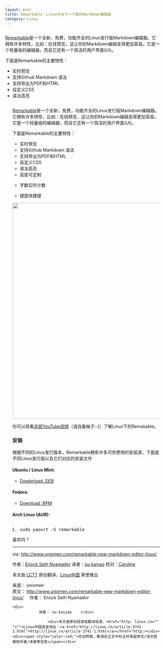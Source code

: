 ```yaml
---
layout: post
title: Remarkable：Linux平台下一个新的MarkDown编辑器
category: Linux
---
```





<td id="article_content"><p><img src="http://img.linux.net.cn/data/attachment/album/201409/02/212700fiihhhy877i7ny1h.png" alt=""></p>
<p><a href="http://remarkableapp.net/">Remarkable</a>是一个全新，免费，功能齐全的Linux发行版Markdown编辑器。它拥有许多特性，比如：在线预览，这让你的Markdown编辑变得更加容易。它是一个轻量级的编辑器，而且它还有一个简洁的用户界面(UI)。</p>
<p>下面是Remarkable的主要特性：</p>
<ul>
<li>实时预览</li>
<li>支持Github Markdown 语法</li>
<li>支持导出为PDF和HTML</li>
<li>自定义CSS</li>
<li>语法高亮</li>
<td id="article_content"><p><img src="http://img.linux.net.cn/data/attachment/album/201409/02/212700fiihhhy877i7ny1h.png" alt=""></p>
<p><a href="http://remarkableapp.net/">Remarkable</a>是一个全新，免费，功能齐全的Linux发行版Markdown编辑器。它拥有许多特性，比如：在线预览，这让你的Markdown编辑变得更加容易。它是一个轻量级的编辑器，而且它还有一个简洁的用户界面(UI)。</p>
<p>下面是Remarkable的主要特性：</p>
<ul>
<li>实时预览</li>
<li>支持Github Markdown 语法</li>
<li>支持导出为PDF和HTML</li>
<li>自定义CSS</li>
<li>语法高亮</li>
<li>高度可定制</li>
<li>
<p class="p1">字数实时计数</p>
</li>
<li>键盘快捷键</li>
</ul>
<p><img src="http://img.linux.net.cn/data/attachment/album/201409/02/212702wus2fwm77y6uuu97.png" alt="" width="700"></p>
<p>你可以观看<a href="https://www.youtube.com/watch?v=UpjAIcXti9s">这部YouTube视频</a>（请自备梯子:-]）了解Linux下的Remakable。</p>
<h3 id="toc_1">安装</h3>
<p>根据不同的Linux发行版本，Remarkable拥有许多可供使用的安装源，下面是不同Linux发行版以及它们对应的安装文件</p>
<h4 id="toc_2">Ubuntu / Linux Mint:</h4>
<ul>
<li><a href="http://remarkableapp.net/files/remarkable_0.965_all.deb">Dowbnload .DEB</a></li>
</ul>
<h4 id="toc_3">Fedora:</h4>
<ul>
<li><a href="http://remarkableapp.net/files/remarkable-0.965.rpm">Download .RPM</a></li>
</ul>
<h4 id="toc_4">Arch Linux (AUR):</h4>
<pre class="prettyprint linenums prettyprinted" style=""><ol class="linenums"><li class="L0"><span class="pln">sudo yaourt </span><span class="pun">-</span><span class="pln">S remarkable</span></li></ol></pre>
<p>喜欢吗？</p>
<hr>
<p>via: <a href="http://www.unixmen.com/remarkable-new-markdown-editor-linux/">http://www.unixmen.com/remarkable-new-markdown-editor-linux/</a></p>
<p>作者：<a href="http://www.unixmen.com/author/seth/">Enock Seth Nyamador</a> 译者：<a href="https://github.com/su-kaiyao">su-kaiyao</a> 校对：<a href="https://github.com/carolinewuyan">Caroline</a></p>
<p>本文由 <a href="https://github.com/LCTT/TranslateProject">LCTT</a> 原创翻译，<a href="http://linux.cn/">Linux中国</a> 荣誉推出</p>

<div class="copyright">
    <div>来源： unixmen</div>    <div>
    	原文： <a href="http://www.unixmen.com/remarkable-new-markdown-editor-linux/" target="_blank">http://www.unixmen.com/remarkable-new-markdown-editor-linux/</a>&nbsp;&nbsp;&nbsp;&nbsp;    	作者： Enock Seth Nyamador    </div>

    <div>
    	    	译者： su-kaiyao    </div>

                	<div>本文是原创投递或翻译投递，<href="http: linux.cn="" "="">Linux中国首发地址：<a href="http://linux.cn/article-3741-1.html">http://linux.cn/article-3741-1.html</a></href="http:></div><div><span style="color:red;">欢迎转载，敬请在正文中标注并保留原文/译文链接和作者/译者等信息</span></div>

</div>
</td>